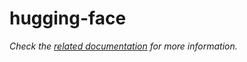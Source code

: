 # hugging-face

_Check the [related documentation](https://docs.swiss-ai-center.ch/reference/services/hugging-face) for more information._

